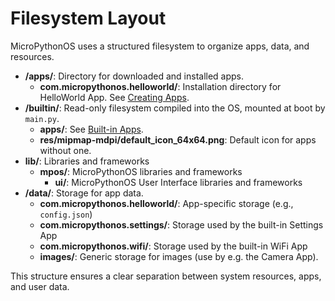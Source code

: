 # Filesystem Layout

MicroPythonOS uses a structured filesystem to organize apps, data, and resources.

- **/apps/**: Directory for downloaded and installed apps.
    - **com.micropythonos.helloworld/**: Installation directory for HelloWorld App. See [Creating Apps](../apps/creating-apps.md).
- **/builtin/**: Read-only filesystem compiled into the OS, mounted at boot by `main.py`.
    - **apps/**: See [Built-in Apps](../apps/built-in-apps.md). 
    - **res/mipmap-mdpi/default_icon_64x64.png**: Default icon for apps without one.
- **lib/**: Libraries and frameworks
    - **mpos/**: MicroPythonOS libraries and frameworks
        - **ui/**: MicroPythonOS User Interface libraries and frameworks
- **/data/**: Storage for app data.
    - **com.micropythonos.helloworld/**: App-specific storage (e.g., `config.json`)
    - **com.micropythonos.settings/**: Storage used by the built-in Settings App
    - **com.micropythonos.wifi/**: Storage used by the built-in WiFi App
    - **images/**: Generic storage for images (use by e.g. the Camera App).

This structure ensures a clear separation between system resources, apps, and user data.
